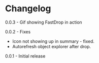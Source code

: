 # Changelog 

0.0.3 - Gif showing FastDrop in action

0.0.2 - Fixes
- Icon not showing up in summary - fixed.
- Autorefresh object explorer after drop.

0.0.1 - Initial release